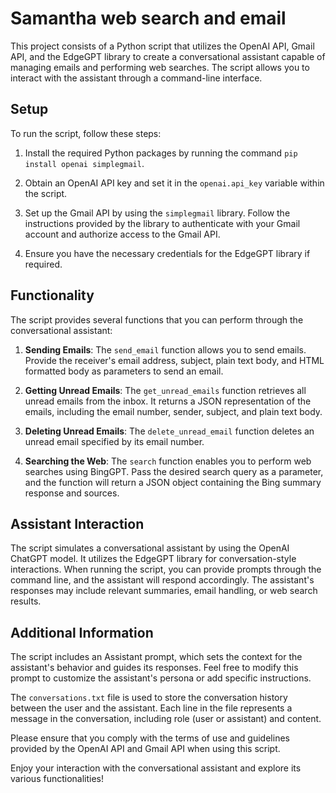 # Samantha web search and email

This project consists of a Python script that utilizes the OpenAI API, Gmail API, and the EdgeGPT library to create a conversational assistant capable of managing emails and performing web searches. The script allows you to interact with the assistant through a command-line interface.

## Setup

To run the script, follow these steps:

1. Install the required Python packages by running the command `pip install openai simplegmail`.

2. Obtain an OpenAI API key and set it in the `openai.api_key` variable within the script.

3. Set up the Gmail API by using the `simplegmail` library. Follow the instructions provided by the library to authenticate with your Gmail account and authorize access to the Gmail API.

4. Ensure you have the necessary credentials for the EdgeGPT library if required.

## Functionality

The script provides several functions that you can perform through the conversational assistant:

1. **Sending Emails**: The `send_email` function allows you to send emails. Provide the receiver's email address, subject, plain text body, and HTML formatted body as parameters to send an email.

2. **Getting Unread Emails**: The `get_unread_emails` function retrieves all unread emails from the inbox. It returns a JSON representation of the emails, including the email number, sender, subject, and plain text body.

3. **Deleting Unread Emails**: The `delete_unread_email` function deletes an unread email specified by its email number.

4. **Searching the Web**: The `search` function enables you to perform web searches using BingGPT. Pass the desired search query as a parameter, and the function will return a JSON object containing the Bing summary response and sources.

## Assistant Interaction

The script simulates a conversational assistant by using the OpenAI ChatGPT model. It utilizes the EdgeGPT library for conversation-style interactions. When running the script, you can provide prompts through the command line, and the assistant will respond accordingly. The assistant's responses may include relevant summaries, email handling, or web search results.

## Additional Information

The script includes an Assistant prompt, which sets the context for the assistant's behavior and guides its responses. Feel free to modify this prompt to customize the assistant's persona or add specific instructions.

The `conversations.txt` file is used to store the conversation history between the user and the assistant. Each line in the file represents a message in the conversation, including role (user or assistant) and content.

Please ensure that you comply with the terms of use and guidelines provided by the OpenAI API and Gmail API when using this script.

Enjoy your interaction with the conversational assistant and explore its various functionalities!
